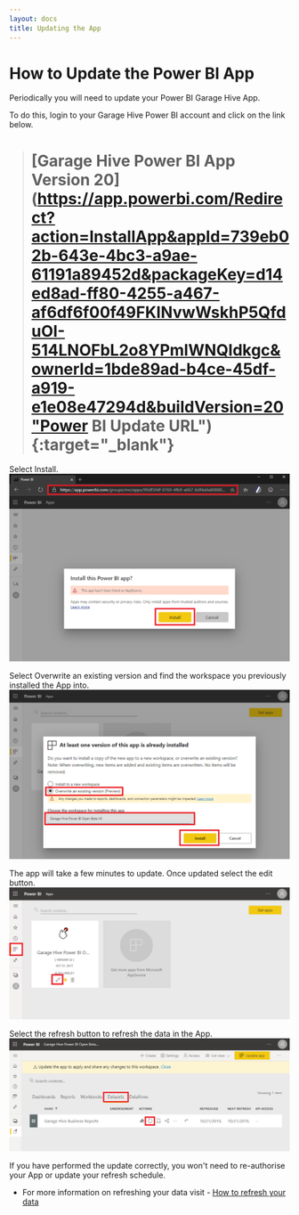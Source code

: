 ```yaml
---
layout: docs
title: Updating the App
---
```


#   How to Update the Power BI App

Periodically you will need to update your Power BI Garage Hive App. 

To do this, login to your Garage Hive Power BI account and click on the link below.

> # [Garage Hive Power BI App Version 20](https://app.powerbi.com/Redirect?action=InstallApp&appId=739eb02b-643e-4bc3-a9ae-61191a89452d&packageKey=d14ed8ad-ff80-4255-a467-af6df6f00f49FKINvwWskhP5QfduOI-514LNOFbL2o8YPmlWNQldkgc&ownerId=1bde89ad-b4ce-45df-a919-e1e08e47294d&buildVersion=20"Power BI Update URL"){:target="_blank"}
   

Select Install.
![](media/powerbi-app-update.png)

Select Overwrite an existing version and find the workspace you previously installed the App into. 
![](media/powerbi-app-overwrite.png)

The app will take a few minutes to update. Once updated select the edit button. 
![](media/powerbi-app-update-overwrite-edit.png)

Select the refresh button to refresh the data in the App. 
![](media/powerbi-app-update-refresh.png)

If you have performed the update correctly, you won't need to re-authorise your App or update your refresh schedule. 

* For more information on refreshing your data visit - [How to refresh your data](https://docs.garagehive.co.uk/docs/powerbi-refresh-data.html "How to refresh your data")